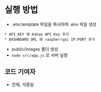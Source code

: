 # 실행 방법

* .env.template 파일을 복사하여 .env 파일 생성
```
* API_KEY 에 Kakao API Key 추가
* DASHBOARD_URL 에 raspberrypi IP:PORT 추가
```
* public/images 폴더 생성
* `node src/app.js` 로 서버 실행

## 코드 기여자

* 전체, 석종일